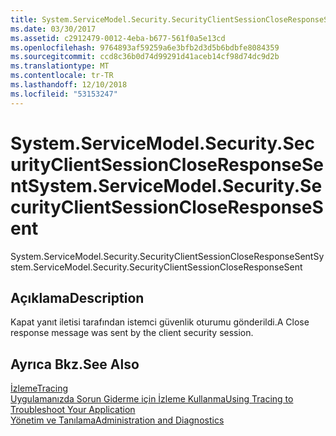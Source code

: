 ```yaml
---
title: System.ServiceModel.Security.SecurityClientSessionCloseResponseSent
ms.date: 03/30/2017
ms.assetid: c2912479-0012-4eba-b677-561f0a5e13cd
ms.openlocfilehash: 9764893af59259a6e3bfb2d3d5b6bdbfe8084359
ms.sourcegitcommit: ccd8c36b0d74d99291d41aceb14cf98d74dc9d2b
ms.translationtype: MT
ms.contentlocale: tr-TR
ms.lasthandoff: 12/10/2018
ms.locfileid: "53153247"
---
```

# <a name="systemservicemodelsecuritysecurityclientsessioncloseresponsesent"></a><span data-ttu-id="81f6e-102">System.ServiceModel.Security.SecurityClientSessionCloseResponseSent</span><span class="sxs-lookup"><span data-stu-id="81f6e-102">System.ServiceModel.Security.SecurityClientSessionCloseResponseSent</span></span>
<span data-ttu-id="81f6e-103">System.ServiceModel.Security.SecurityClientSessionCloseResponseSent</span><span class="sxs-lookup"><span data-stu-id="81f6e-103">System.ServiceModel.Security.SecurityClientSessionCloseResponseSent</span></span>  
  
## <a name="description"></a><span data-ttu-id="81f6e-104">Açıklama</span><span class="sxs-lookup"><span data-stu-id="81f6e-104">Description</span></span>  
 <span data-ttu-id="81f6e-105">Kapat yanıt iletisi tarafından istemci güvenlik oturumu gönderildi.</span><span class="sxs-lookup"><span data-stu-id="81f6e-105">A Close response message was sent by the client security session.</span></span>  
  
## <a name="see-also"></a><span data-ttu-id="81f6e-106">Ayrıca Bkz.</span><span class="sxs-lookup"><span data-stu-id="81f6e-106">See Also</span></span>  
 [<span data-ttu-id="81f6e-107">İzleme</span><span class="sxs-lookup"><span data-stu-id="81f6e-107">Tracing</span></span>](../../../../../docs/framework/wcf/diagnostics/tracing/index.md)  
 [<span data-ttu-id="81f6e-108">Uygulamanızda Sorun Giderme için İzleme Kullanma</span><span class="sxs-lookup"><span data-stu-id="81f6e-108">Using Tracing to Troubleshoot Your Application</span></span>](../../../../../docs/framework/wcf/diagnostics/tracing/using-tracing-to-troubleshoot-your-application.md)  
 [<span data-ttu-id="81f6e-109">Yönetim ve Tanılama</span><span class="sxs-lookup"><span data-stu-id="81f6e-109">Administration and Diagnostics</span></span>](../../../../../docs/framework/wcf/diagnostics/index.md)
